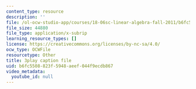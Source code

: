 ```yaml
---
content_type: resource
description: ''
file: /ol-ocw-studio-app/courses/18-06sc-linear-algebra-fall-2011/b6fc5508823f5948aeef044f9ecdb867_J7DzL2_Na80.vtt
file_size: 44880
file_type: application/x-subrip
learning_resource_types: []
license: https://creativecommons.org/licenses/by-nc-sa/4.0/
ocw_type: OCWFile
resourcetype: Other
title: 3play caption file
uid: b6fc5508-823f-5948-aeef-044f9ecdb867
video_metadata:
  youtube_id: null
---
```

